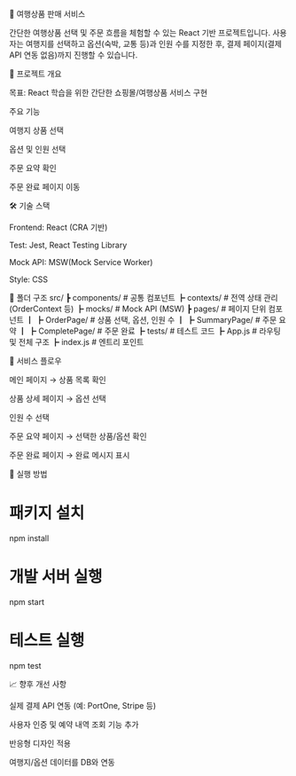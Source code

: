 🛫 여행상품 판매 서비스

간단한 여행상품 선택 및 주문 흐름을 체험할 수 있는 React 기반 프로젝트입니다.
사용자는 여행지를 선택하고 옵션(숙박, 교통 등)과 인원 수를 지정한 후, 결제 페이지(결제 API 연동 없음)까지 진행할 수 있습니다.

📌 프로젝트 개요

목표: React 학습을 위한 간단한 쇼핑몰/여행상품 서비스 구현

주요 기능

여행지 상품 선택

옵션 및 인원 선택

주문 요약 확인

주문 완료 페이지 이동

🛠 기술 스택

Frontend: React (CRA 기반)

Test: Jest, React Testing Library

Mock API: MSW(Mock Service Worker)

Style: CSS

📂 폴더 구조
src/
 ┣ components/         # 공통 컴포넌트
 ┣ contexts/           # 전역 상태 관리 (OrderContext 등)
 ┣ mocks/              # Mock API (MSW)
 ┣ pages/              # 페이지 단위 컴포넌트
 ┃ ┣ OrderPage/        # 상품 선택, 옵션, 인원 수
 ┃ ┣ SummaryPage/      # 주문 요약
 ┃ ┣ CompletePage/     # 주문 완료
 ┣ tests/              # 테스트 코드
 ┣ App.js              # 라우팅 및 전체 구조
 ┣ index.js            # 엔트리 포인트

🔄 서비스 플로우

메인 페이지 → 상품 목록 확인

상품 상세 페이지 → 옵션 선택

인원 수 선택

주문 요약 페이지 → 선택한 상품/옵션 확인

주문 완료 페이지 → 완료 메시지 표시

🚀 실행 방법
# 패키지 설치
npm install

# 개발 서버 실행
npm start

# 테스트 실행
npm test

📈 향후 개선 사항

실제 결제 API 연동 (예: PortOne, Stripe 등)

사용자 인증 및 예약 내역 조회 기능 추가

반응형 디자인 적용

여행지/옵션 데이터를 DB와 연동
